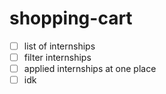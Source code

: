 # shopping-cart

- [ ] list of internships 
- [ ] filter internships 
- [ ] applied internships at one place 
- [ ] idk
